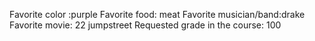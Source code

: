 Favorite color :purple 
Favorite food: meat
Favorite musician/band:drake 
Favorite movie: 22 jumpstreet
Requested grade in the course: 100
 
